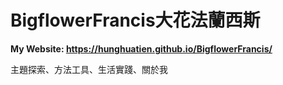 # BigflowerFrancis大花法蘭西斯

**My Website: https://hunghuatien.github.io/BigflowerFrancis/**

主題探索、方法工具、生活實踐、關於我

